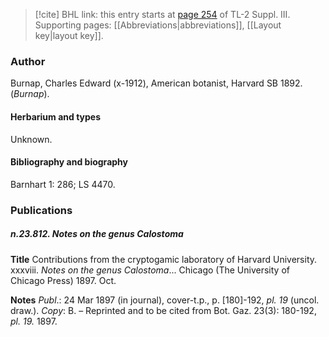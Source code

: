 > [!cite] BHL link: this entry starts at [page 254](https://www.biodiversitylibrary.org/item/103861#page/264/mode/1up) of TL-2 Suppl. III.
> Supporting pages: [[Abbreviations|abbreviations]], [[Layout key|layout key]].

### Author

Burnap, Charles Edward (x-1912), American botanist, Harvard SB 1892. (*Burnap*).

#### Herbarium and types

Unknown.

#### Bibliography and biography

Barnhart 1: 286; LS 4470.

### Publications

##### n.23.812. Notes on the genus Calostoma

**Title**
Contributions from the cryptogamic laboratory of Harvard University. xxxviii. *Notes on the genus Calostoma*... Chicago (The University of Chicago Press) 1897. Oct.

**Notes**
*Publ*.: 24 Mar 1897 (in journal), cover-t.p., p. \[180\]-192, *pl. 19* (uncol. draw.). *Copy*: B. – Reprinted and to be cited from Bot. Gaz. 23(3): 180-192, *pl. 19.* 1897.


